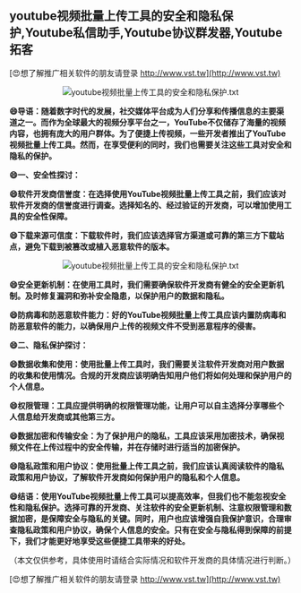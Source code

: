 ## **youtube视频批量上传工具的安全和隐私保护,Youtube私信助手,Youtube协议群发器,Youtube拓客**

[😍想了解推广相关软件的朋友请登录 http://www.vst.tw](http://www.vst.tw)

 <center><img src="https://vst.tw/MP4/tuiguang/png/7.png" alt="youtube视频批量上传工具的安全和隐私保护.txt"></center>

**😄导语：随着数字时代的发展，社交媒体平台成为人们分享和传播信息的主要渠道之一。而作为全球最大的视频分享平台之一，YouTube不仅储存了海量的视频内容，也拥有庞大的用户群体。为了便捷上传视频，一些开发者推出了YouTube视频批量上传工具。然而，在享受便利的同时，我们也需要关注这些工具对安全和隐私的保护。**

**😄一、安全性探讨：**

**😄软件开发商信誉度：在选择使用YouTube视频批量上传工具之前，我们应该对软件开发商的信誉度进行调查。选择知名的、经过验证的开发商，可以增加使用工具的安全性保障。**

**😄下载来源可信度：下载软件时，我们应该选择官方渠道或可靠的第三方下载站点，避免下载到被篡改或植入恶意软件的版本。**

 <center><img src="https://vst.tw/MP4/tuiguang/png/1.png" alt="youtube视频批量上传工具的安全和隐私保护.txt"></center>

**😄安全更新机制：在使用工具时，我们需要确保软件开发商有健全的安全更新机制。及时修复漏洞和弥补安全隐患，以保护用户的数据和隐私。**

**😄防病毒和防恶意软件能力：好的YouTube视频批量上传工具应该内置防病毒和防恶意软件的能力，以确保用户上传的视频文件不受到恶意程序的侵害。**

**😄二、隐私保护探讨：**

**😄数据收集和使用：使用批量上传工具时，我们需要关注软件开发商对用户数据的收集和使用情况。合规的开发商应该明确告知用户他们将如何处理和保护用户的个人信息。**

**😄权限管理：工具应提供明确的权限管理功能，让用户可以自主选择分享哪些个人信息给开发商或其他第三方。**

**😄数据加密和传输安全：为了保护用户的隐私，工具应该采用加密技术，确保视频文件在上传过程中的安全传输，并在存储时进行适当的加密保护。**

**😄隐私政策和用户协议：使用批量上传工具之前，我们应该认真阅读软件的隐私政策和用户协议，了解软件开发商如何保护用户的隐私和个人信息。**

**😄结语：使用YouTube视频批量上传工具可以提高效率，但我们也不能忽视安全性和隐私保护。选择可靠的开发商、关注软件的安全更新机制、注意权限管理和数据加密，是保障安全与隐私的关键。同时，用户也应该增强自我保护意识，合理审查隐私政策和用户协议，确保个人信息的安全。只有在安全与隐私得到保障的前提下，我们才能更好地享受这些便捷工具带来的好处。**

（本文仅供参考，具体使用时请结合实际情况和软件开发商的具体情况进行判断。）

[😍想了解推广相关软件的朋友请登录 http://www.vst.tw](http://www.vst.tw)



